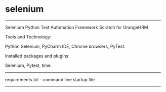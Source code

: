 # selenium
  ___________
 
Selenium Python Test Automation Framework Scratch for OrangeHRM

Tools and Technology:

Python Selenium, PyCharm IDE, Chrome browsers, PyTest.

Installed packages and plugins:

Selenium, Pytest, time.

  ___________
  requirements.txt - command line startup file
  ___________

 
